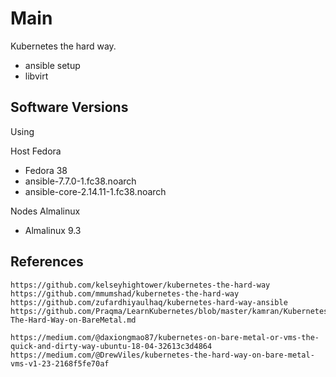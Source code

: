 # Main

Kubernetes the hard way.
* ansible setup
* libvirt

## Software Versions

Using

Host Fedora
* Fedora 38
* ansible-7.7.0-1.fc38.noarch
* ansible-core-2.14.11-1.fc38.noarch

Nodes Almalinux
* Almalinux 9.3

## References

```text
https://github.com/kelseyhightower/kubernetes-the-hard-way
https://github.com/mmumshad/kubernetes-the-hard-way
https://github.com/zufardhiyaulhaq/kubernetes-hard-way-ansible
https://github.com/Praqma/LearnKubernetes/blob/master/kamran/Kubernetes-The-Hard-Way-on-BareMetal.md

https://medium.com/@daxiongmao87/kubernetes-on-bare-metal-or-vms-the-quick-and-dirty-way-ubuntu-18-04-32613c3d4864
https://medium.com/@DrewViles/kubernetes-the-hard-way-on-bare-metal-vms-v1-23-2168f5fe70af
```
